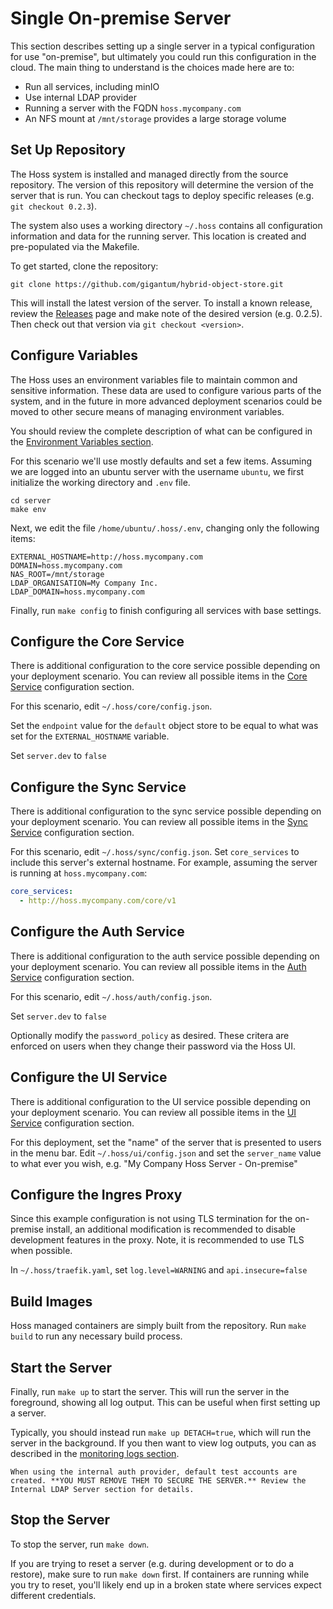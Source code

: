 # Single On-premise Server

This section describes setting up a single server in a typical configuration for use "on-premise", 
but ultimately you could run this configuration in the cloud. The main thing to understand is the 
choices made here are to:

* Run all services, including minIO
* Use internal LDAP provider
* Running a server with the FQDN `hoss.mycompany.com`
* An NFS mount at `/mnt/storage` provides a large storage volume



## Set Up Repository
The Hoss system is installed and managed directly from the source repository. The version of this repository will determine the
version of the server that is run. You can checkout tags to deploy specific releases (e.g. `git checkout 0.2.3`).

The system also uses a working directory `~/.hoss` contains all configuration information and data for the running server. This
location is created and pre-populated via the Makefile.

To get started, clone the repository:

```shell
git clone https://github.com/gigantum/hybrid-object-store.git
```

This will install the latest version of the server. To install a known release, review the [Releases](https://github.com/gigantum/hybrid-object-store/releases) 
page and make note of the desired version (e.g. 0.2.5). Then check out that version via `git checkout <version>`.

## Configure Variables
The Hoss uses an environment variables file to maintain common and sensitive information. These data are used to configure various
parts of the system, and in the future in more advanced deployment scenarios could be moved to other secure means of managing environment variables.

You should review the complete description of what can be configured in the [Environment Variables section](../configuration/env-vars.md).

For this scenario we'll use mostly defaults and set a few items. Assuming we are logged into an ubuntu server with the username `ubuntu`,
we first initialize the working directory and `.env` file.

```
cd server
make env
```

Next, we edit the file `/home/ubuntu/.hoss/.env`, changing only the following items:

```
EXTERNAL_HOSTNAME=http://hoss.mycompany.com
DOMAIN=hoss.mycompany.com
NAS_ROOT=/mnt/storage
LDAP_ORGANISATION=My Company Inc.
LDAP_DOMAIN=hoss.mycompany.com
```

Finally, run `make config` to finish configuring all services with base settings.

## Configure the Core Service
There is additional configuration to the core service possible depending on your deployment scenario. You can review 
all possible items in the [Core Service](../configuration/core.md) configuration section. 

For this scenario, edit `~/.hoss/core/config.json`. 

Set the `endpoint` value for the `default` object store to be equal to what was set for the `EXTERNAL_HOSTNAME` variable.

Set `server.dev` to `false`

## Configure the Sync Service
There is additional configuration to the sync service possible depending on your deployment scenario. You can review all 
possible items in the [Sync Service](../configuration/sync.md) configuration section. 

For this scenario, edit `~/.hoss/sync/config.json`. Set `core_services` to include this server's
external hostname. For example, assuming the server is running at `hoss.mycompany.com`:

```yaml
core_services:
  - http://hoss.mycompany.com/core/v1
```

## Configure the Auth Service
There is additional configuration to the auth service possible depending on your deployment scenario. You can review all 
possible items in the [Auth Service](../configuration/auth.md) configuration section. 

For this scenario, edit `~/.hoss/auth/config.json`. 

Set `server.dev` to `false`

Optionally modify the `password_policy` as desired. These critera are enforced on users when they change their password via the Hoss UI.


## Configure the UI Service
There is additional configuration to the UI service possible depending on your deployment scenario. You can review all possible items in the [UI Service](../configuration/ui.md) configuration section. 

For this deployment, set the "name" of the server that is presented to users in the menu bar. Edit `~/.hoss/ui/config.json` and set the `server_name` value to what ever you wish, e.g. "My Company Hoss Server - On-premise"

## Configure the Ingres Proxy
Since this example configuration is not using TLS termination for the on-premise install, an additional
modification is recommended to disable development features in the proxy. Note, it is recommended to use
TLS when possible.

In `~/.hoss/traefik.yaml`, set `log.level=WARNING` and `api.insecure=false`

## Build Images
Hoss managed containers are simply built from the repository. Run `make build` to run any necessary build process.

## Start the Server
Finally, run `make up` to start the server. This will run the server in the foreground, showing all log output. This can
be useful when first setting up a server. 

Typically, you should instead run `make up DETACH=true`, which will run the server in the background. If you then
want to view log outputs, you can as described in the [monitoring logs section](../maintenance/monitor-logs.md).

```{warning}
When using the internal auth provider, default test accounts are created. **YOU MUST REMOVE THEM TO SECURE THE SERVER.** Review the Internal LDAP Server section for details.
```

## Stop the Server
To stop the server, run `make down`. 

If you are trying to reset a server (e.g. during development or to do a restore), make sure
to run `make down` first. If containers are running while you try to reset, you'll likely end up in a broken state where services
expect different credentials.
